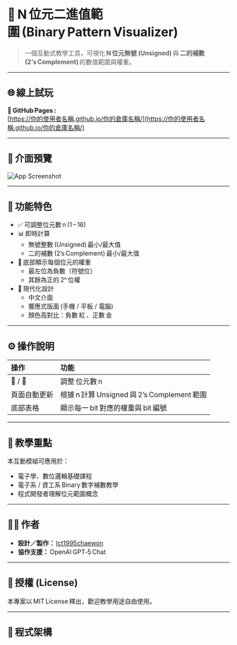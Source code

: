 # 🧮 N 位元二進值範圍 (Binary Pattern Visualizer)

> 一個互動式教學工具，可視化 **N 位元無號 (Unsigned)** 與 **二的補數 (2’s Complement)** 的數值範圍與權重。

---

## 🌐 線上試玩
🔗 **GitHub Pages :**  
[https://你的使用者名稱.github.io/你的倉庫名稱/](https://你的使用者名稱.github.io/你的倉庫名稱/)

---

## 📸 介面預覽
![App Screenshot](screenshot.png)

---

## 🧠 功能特色
- ✅ 可調整位元數 n (1 – 16)
- 📊 即時計算  
  - 無號整數 (Unsigned) 最小/最大值  
  - 二的補數 (2’s Complement) 最小/最大值  
- 🔢 底部顯示每個位元的權重  
  - 最左位為負數（符號位）  
  - 其餘為正的 2ⁿ 位權
- 🎨 現代化設計  
  - 中文介面  
  - 響應式版面 (手機 / 平板 / 電腦)  
  - 顏色高對比：負數 紅 、正數 金 

---

## ⚙️ 操作說明
| 操作 | 功能 |
|:--|:--|
| 🔼 / 🔽 | 調整 位元數 n |
| 頁面自動更新 | 根據 n 計算 Unsigned 與 2’s Complement 範圍 |
| 底部表格 | 顯示每一 bit 對應的權重與 bit 編號 |

---

## 📘 教學重點
本互動模組可應用於：
- 電子學、數位邏輯基礎課程  
- 電子系 / 資工系 Binary 數字補數教學  
- 程式開發者理解位元範圍概念

---

## 🧑‍💻 作者
- **設計／製作：** [lct1995chaewon](https://github.com/lct1995chaewon)  
- **協作支援：** OpenAI GPT‑5 Chat

---

## 🪪 授權 (License)
本專案以 MIT License 釋出，歡迎教學用途自由使用。

---

## 🧩 程式架構
